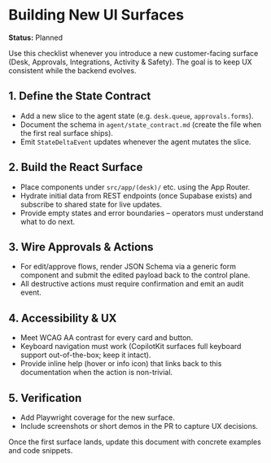 # Building New UI Surfaces

**Status:** Planned

Use this checklist whenever you introduce a new customer-facing surface (Desk,
Approvals, Integrations, Activity & Safety). The goal is to keep UX consistent while the
backend evolves.

## 1. Define the State Contract

- Add a new slice to the agent state (e.g. `desk.queue`, `approvals.forms`).
- Document the schema in `agent/state_contract.md` (create the file when the first real
  surface ships).
- Emit `StateDeltaEvent` updates whenever the agent mutates the slice.

## 2. Build the React Surface

- Place components under `src/app/(desk)/` etc. using the App Router.
- Hydrate initial data from REST endpoints (once Supabase exists) and subscribe to
  shared state for live updates.
- Provide empty states and error boundaries – operators must understand what to do next.

## 3. Wire Approvals & Actions

- For edit/approve flows, render JSON Schema via a generic form component and submit the
  edited payload back to the control plane.
- All destructive actions must require confirmation and emit an audit event.

## 4. Accessibility & UX

- Meet WCAG AA contrast for every card and button.
- Keyboard navigation must work (CopilotKit surfaces full keyboard support out-of-the-box; keep it intact).
- Provide inline help (hover or info icon) that links back to this documentation when the
  action is non-trivial.

## 5. Verification

- Add Playwright coverage for the new surface.
- Include screenshots or short demos in the PR to capture UX decisions.

Once the first surface lands, update this document with concrete examples and code
snippets.
